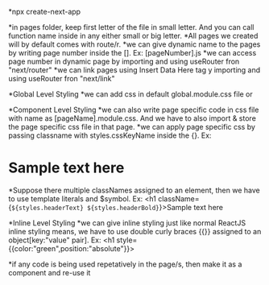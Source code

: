 \*npx create-next-app

<!-- pages -->

*in pages folder, keep first letter of the file in small letter. And you can call function name inside in any either small or big letter.
*All pages we created will by default comes with route/r.
*we can give dynamic name to the pages by writing page number inside the [].
Ex: [pageNumber].js
*we can access page number in dynamic page by importing and using useRouter fron "next/router"
\*we can link pages using <Link>Insert Data Here</Link> tag y importing and using useRouter fron "next/link"

<!-- CSS -->

\*Global Level Styling
\*we can add css in default global.module.css file or

\*Component Level Styling
\*we can also write page specific code in css file with name as [pageName].module.css. And we have to also import & store the page specific css file in that page.
\*we can apply page specific css by passing classname with styles.cssKeyName inside the {}.
Ex: <h1 className={styles.headerText}>Sample text here</h1>
\*Suppose there multiple classNames assigned to an element, then we have to use template literals and $symbol. 
Ex: <h1 className={`${styles.headerText} ${styles.headerBold}`}>Sample text here</h1>

\*Inline Level Styling
\*we can give inline styling just like normal ReactJS inline styling means, we have to use double curly braces {{}} assigned to an object[key:"value" pair].
Ex: <h1 style={{color:"green",position:"absolute"}}>

<!-- Components -->

\*if any code is being used repetatively in the page/s, then make it as a component and re-use it
